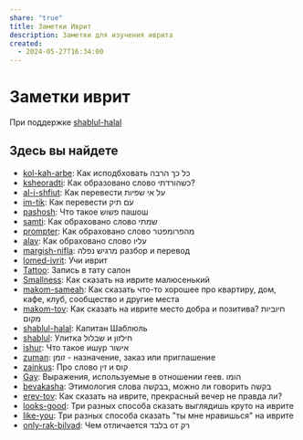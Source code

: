 ```yaml
---
share: "true"
title: Заметки Иврит
description: Заметки для изучения иврита
created:
  - 2024-05-27T16:34:00
---
```

# Заметки иврит

При поддержке [shablul-halal](./shablul-halal.md)
## Здесь вы найдете
- [kol-kah-arbe](./kol-kah-arbe.md): Как исподбховать כל כך הרבה
- [ksheoradti](./ksheoradti.md): Как образовано слово כשהורדתי?
- [al-i-shfiut](./al-i-shfiut.md): Как перевести על אי שפיות
- [im-tik](./im-tik.md): Как перевести עם תיק
- [pashosh](./pashosh.md): Что такое פשוש пашош
- [samti](./samti.md): Как обраховано слово שמתי
- [prompter](./prompter.md): Как обраховано слово מהפרומפטר
- [alav](./alav.md): Как обраховано слово עליו
- [margish-nifla](./margish-nifla.md): מרגיש נפלה разбор и перевод
- [lomed-ivrit](./lomed-ivrit.md): Учи иврит
- [Tattoo](./Tattoo.md): Запись в тату салон
- [Smallness](./Smallness.md): Как сказать на иврите малюсенький
- [makom-sameah](./makom-sameah.md): Как сказать что-то хорошее про квартиру, дом, кафе, клуб, сообщество и другие места
- [makom-tov](./makom-tov.md): Как сказать на иврите место добра и позитива? חיוביות מקום
- [shablul-halal](./shablul-halal.md): Капитан Шаблюль
- [shablul](./shablul.md): Улитка שבלול и חילזון
- [ishur](./ishur.md): Что такое ишур אישור
- [zuman](./zuman.md): זומן - назначение, заказ или приглашение
- [zainkus](./zainkus.md): Про слово זין и קוס
- [Gay](./Gay.md): Выражения, используемые в отношении геев. הומו
- [bevakasha](./bevakasha.md): Этимология слова בבקשה, можно ли говорить בקשה
- [erev-tov](./erev-tov.md): Как сказать на иврите, прекрасный вечер не правда ли?
- [looks-good](./looks-good.md): Три разных способа сказать выглядишь круто на иврите
- [like-you](./like-you.md): Три разных способа сказать "ты мне нравишься" на иврите
- [only-rak-bilvad](./only-rak-bilvad.md): Чем отличается בלבד от רק



